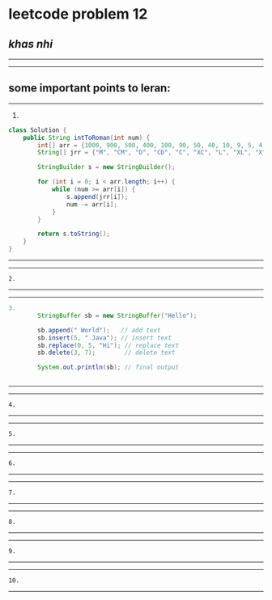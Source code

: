 # leetcode problem 12

***khas nhi***
---
*** *** 
---

## some important points to leran:

---
1. 
```java 
class Solution {
    public String intToRoman(int num) {
        int[] arr = {1000, 900, 500, 400, 100, 90, 50, 40, 10, 9, 5, 4, 1};
        String[] jrr = {"M", "CM", "D", "CD", "C", "XC", "L", "XL", "X", "IX", "V", "IV", "I"};

        StringBuilder s = new StringBuilder();

        for (int i = 0; i < arr.length; i++) {
            while (num >= arr[i]) {
                s.append(jrr[i]);
                num -= arr[i];
            }
        }

        return s.toString();
    }
}
```
---
---
```
2.
```
---
---
```java
3.
        StringBuffer sb = new StringBuffer("Hello");

        sb.append(" World");   // add text
        sb.insert(5, " Java"); // insert text
        sb.replace(0, 5, "Hi"); // replace text
        sb.delete(3, 7);        // delete text

        System.out.println(sb); // final output
  

```
---
---
```
4.
```
---
---
```
5.
```
---
---
```
6.
```
---
---
```
7.
```
---
---
```
8.
```
---

---
```
9.
```
---
---
```
10.
```
---
